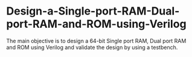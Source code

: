 # Design-a-Single-port-RAM-Dual-port-RAM-and-ROM-using-Verilog
The main objective is to design a 64-bit Single port RAM, Dual port RAM and ROM using Verilog and validate the design by using a testbench.
